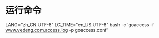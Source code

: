 # 运行命令
LANG="zh_CN.UTF-8" LC_TIME="en_US.UTF-8" bash -c 'goaccess -f www.vedeng.com.access.log -p goaccess.conf'
